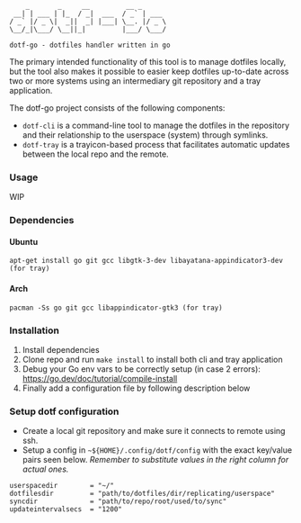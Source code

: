 ```
    _       _     __         __ _
 __| | ___ | |_  / _|  ___  / _` | ___
/ _` |/ _ \|  _||  _| |___| \__. |/ _ \
\__/_|\___/ \__||_|         |___/ \___/

dotf-go - dotfiles handler written in go
```
The primary intended functionality of this tool is to manage dotfiles locally, but the tool also
makes it possible to easier keep dotfiles up-to-date across two or more systems using an
intermediary git repository and a tray application.

The dotf-go project consists of the following components:
- `dotf-cli` is a command-line tool to manage the dotfiles in the repository and their relationship
	to the userspace (system) through symlinks.
- `dotf-tray` is a trayicon-based process that facilitates automatic updates between the local repo and the remote.

### Usage
WIP

### Dependencies
#### Ubuntu
`apt-get install go git gcc libgtk-3-dev libayatana-appindicator3-dev (for tray)`

#### Arch
`pacman -Ss go git gcc libappindicator-gtk3 (for tray)`

### Installation
1. Install dependencies
2. Clone repo and run `make install` to install both cli and tray application
3. Debug your Go env vars to be correctly setup (in case 2 errors): https://go.dev/doc/tutorial/compile-install
4. Finally add a configuration file by following description below

### Setup dotf configuration
- Create a local git repository and make sure it connects to remote using ssh.
- Setup a config in `~${HOME}/.config/dotf/config` with the exact key/value pairs seen below. *Remember to substitute values in the right column for actual ones.*
```
userspacedir        = "~/"
dotfilesdir         = "path/to/dotfiles/dir/replicating/userspace"
syncdir             = "path/to/repo/root/used/to/sync"
updateintervalsecs  = "1200"
```

